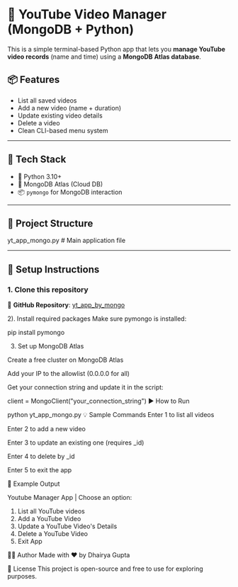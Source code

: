# 🎥 YouTube Video Manager (MongoDB + Python)

This is a simple terminal-based Python app that lets you **manage YouTube video records** (name and time) using a **MongoDB Atlas database**.

## 📦 Features

- List all saved videos
- Add a new video (name + duration)
- Update existing video details
- Delete a video
- Clean CLI-based menu system

---

## 🚀 Tech Stack

- 🐍 Python 3.10+
- 🍃 MongoDB Atlas (Cloud DB)
- 📦 `pymongo` for MongoDB interaction

---

## 📁 Project Structure

yt_app_mongo.py # Main application file


---

## 🔧 Setup Instructions

### 1. Clone this repository

🔗 **GitHub Repository**: [yt_app_by_mongo](https://github.com/dhairya0910/yt_app_by_mongo)


2). Install required packages
Make sure pymongo is installed:


pip install pymongo

3. Set up MongoDB Atlas

Create a free cluster on MongoDB Atlas

Add your IP to the allowlist (0.0.0.0 for all)

Get your connection string and update it in the script:


client = MongoClient("your_connection_string")
▶️ How to Run


python yt_app_mongo.py
💡 Sample Commands
Enter 1 to list all videos

Enter 2 to add a new video

Enter 3 to update an existing one (requires _id)

Enter 4 to delete by _id

Enter 5 to exit the app

🧹 Example Output


Youtube Manager App | Choose an option:
1. List all YouTube videos
2. Add a YouTube Video
3. Update a YouTube Video's Details
4. Delete a YouTube Video
5. Exit App

🙋‍♂️ Author
Made with ❤️ by Dhairya Gupta

📜 License
This project is open-source and free to use for exploring purposes.

